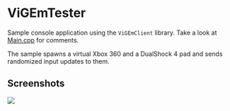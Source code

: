 # ViGEmTester
Sample console application using the `ViGEmClient` library. Take a look at [Main.cpp](Main.cpp) for comments.

The sample spawns a virtual Xbox 360 and a DualShock 4 pad and sends randomized input updates to them.

## Screenshots

![](https://lh3.googleusercontent.com/-1lEy2wcp1fo/Wkq9ESLo6SI/AAAAAAAAAoU/gHBtLkpaMtAU1QjEABHDN3ifCtweD1wNQCHMYCw/s0/UnequaledWellwornAnt.gif)

